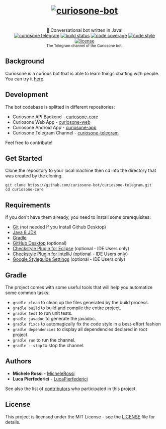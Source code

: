 <h1 align="center">
  <a href="https://curiosone-bot.github.io/"><img src="https://curiosone-bot.github.io/media/curiosone-bot-logo.png" alt="curiosone-bot" /></a>
</h1>

<br />
<div align="center">
  💬 Conversational bot written in Java!
</div>
<div align="center">
  <a href="https://github.com/curiosone-bot/curiosone-telegram"><img src="https://img.shields.io/badge/curiosone-telegram-00d2ff.svg" alt="curiosone telegram" /></a>
  <a href="https://travis-ci.org/curiosone-bot/curiosone-telegram"> <img src="https://travis-ci.org/curiosone-bot/curiosone-telegram.svg?branch=next" alt="build status"></a>
  <a href="https://codecov.io/gh/curiosone-bot/curiosone-telegram"><img src="https://img.shields.io/codecov/c/github/curiosone-bot/curiosone-telegram/next.svg" alt="code coverage" /></a>
  <a href="https://google.github.io/styleguide/javaguide.html"><img src="https://img.shields.io/badge/code_style-Google-5ed9c7.svg" alt="code style" /></a>
  <a href="LICENSE"><img src="https://img.shields.io/github/license/curiosone-bot/curiosone-telegram.svg" alt="license" /></a>
</div>
<div align="center">
  <sub>
    The Telegram channel of the Curiosone bot.
  </sub>
</div>

## Background
Curiosone is a curious bot that is able to learn things chatting with people.  
You can try it [here](https://curiosone-bot.github.io/curiosone-web).

## Development
The bot codebase is splitted in different repositories:
- Curiosone API Backend - [curiosone-core](https://github.com/curiosone-bot/curiosone-core)
- Curiosone Web App - [curiosone-web](https://github.com/curiosone-bot/curiosone-web)
- Curiosone Android App - [curiosone-app](https://github.com/curiosone-bot/curiosone-app)
- Curiosone Telegram Channel - [curiosone-telegram](https://github.com/curiosone-bot/curiosone-telegram)

Feel free to contribute!

## Get Started
Clone the repository to your local machine then cd into
the directory that was created by the cloning.

```
git clone https://github.com/curiosone-bot/curiosone-telegram.git
cd curiosone-core
```

## Requirements
If you don't have them already, you need to install some prerequisites:

* [Git](http://git-scm.com/downloads) (not needed if you install Github Desktop)
* [Java 8 JDK](http://www.oracle.com/technetwork/pt/java/javase/downloads/index.html)
* [Gradle](https://gradle.org/install)
* [GitHub Desktop](https://desktop.github.com/) (optional)
* [Checkstyle Plugin for Eclipse](http://eclipse-cs.sourceforge.net/) (optional - IDE Users only)
* [Checkstyle Plugin for IntelliJ](https://plugins.jetbrains.com/plugin/1065-checkstyle-idea) (optional - IDE Users only)
* [Google Styleguide Settings](https://github.com/HPI-Information-Systems/Metanome/wiki/Installing-the-google-styleguide-settings-in-intellij-and-eclipse) (optional - IDE Users only)

## Gradle
The project comes with some useful tools that will help you automatize some common tasks:

* `gradle clean` to clean up the files generated by the build process.
* `gradle build` to build and compile the entire project.
* `gradle test` to run unit tests.
* `gradle javadoc` to generate the javadoc.
* `gradle fixcs` to automagically fix the code style in a best-effort fashion
* `gradle dependencies` to display all dependencies declared in root project.
* `gradle run` to run the channel.
* `gradle --stop` to stop the channel.

## Authors
* **Michele Rossi** - [MicheleRossi](https://github.com/MicheleRossi)
* **Luca Pierfederici** - [LucaPierfederici](https://github.com/LucaPierfederici)

See also the list of [contributors](https://github.com/curiosone-bot/curiosone-core/contributors) who participated in this project.

## License
This project is licensed under the MIT License - see the [LICENSE](LICENSE) file for details.
